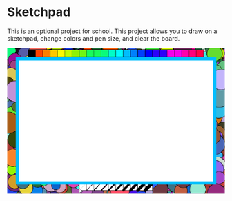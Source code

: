 # Sketchpad

This is an optional project for school. This project allows you to draw on a sketchpad, change colors and pen size, and clear the board.

![](https://github.com/RaymondG89NYC/Sketchpad/blob/main/Sketchpad.gif)
